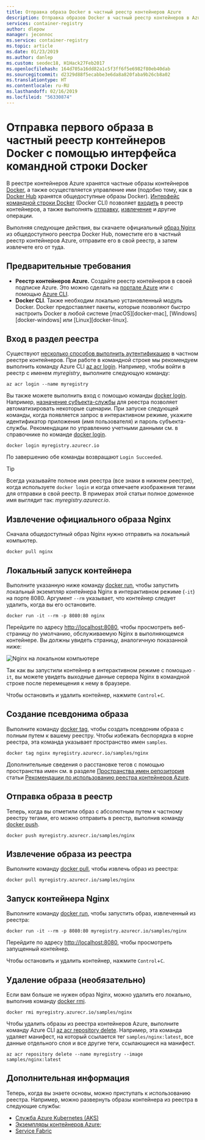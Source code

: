 ```yaml
---
title: Отправка образа Docker в частный реестр контейнеров Azure
description: Отправка образов Docker в частный реестр контейнеров в Azure и их получение с помощью интерфейса командной строки Docker
services: container-registry
author: dlepow
manager: jeconnoc
ms.service: container-registry
ms.topic: article
ms.date: 01/23/2019
ms.author: danlep
ms.custom: seodec18, H1Hack27Feb2017
ms.openlocfilehash: 164d705a16dd82a1c5f3ff6f5e6982f80eb40dab
ms.sourcegitcommit: d2329d88f5ecabbe3e6da8a820faba9b26cb8a02
ms.translationtype: HT
ms.contentlocale: ru-RU
ms.lasthandoff: 02/16/2019
ms.locfileid: "56330874"
---
```

# <a name="push-your-first-image-to-a-private-docker-container-registry-using-the-docker-cli"></a>Отправка первого образа в частный реестр контейнеров Docker с помощью интерфейса командной строки Docker

В реестре контейнеров Azure хранятся частные образы контейнеров [Docker](http://hub.docker.com), а также осуществляется управление ими (подобно тому, как в [Docker Hub](https://hub.docker.com/) хранятся общедоступные образы Docker). [Интерфейс командной строки Docker](https://docs.docker.com/engine/reference/commandline/cli/) (Docker CLI) позволяет [входить](https://docs.docker.com/engine/reference/commandline/login/) в реестр контейнеров, а также выполнять [отправку](https://docs.docker.com/engine/reference/commandline/push/), [извлечение](https://docs.docker.com/engine/reference/commandline/pull/) и другие операции.

Выполняя следующие действия, вы скачаете официальный [образ Nginx](https://store.docker.com/images/nginx) из общедоступного реестра Docker Hub, поместите его в частный реестр контейнеров Azure, отправите его в свой реестр, а затем извлечете его от туда.

## <a name="prerequisites"></a>Предварительные требования

* **Реестр контейнеров Azure.** Создайте реестр контейнеров в своей подписке Azure. Это можно сделать на [портале Azure](container-registry-get-started-portal.md) или с помощью [Azure CLI](container-registry-get-started-azure-cli.md).
* **Docker CLI**. Также необходим локально установленный модуль Docker. Docker предоставляет пакеты, которые позволяют быстро настроить Docker в любой системе [macOS][docker-mac], [Windows][docker-windows] или [Linux][docker-linux].

## <a name="log-in-to-a-registry"></a>Вход в раздел реестра

Существуют [несколько способов выполнить аутентификацию](container-registry-authentication.md) в частном реестре контейнеров. При работе в командной строке мы рекомендуем выполнить команду Azure CLI [az acr login](/cli/azure/acr?view=azure-cli-latest#az-acr-login). Например, чтобы войти в реестр с именем *myregistry*, выполните следующую команду:

```azurecli
az acr login --name myregistry
```

Вы также можете выполнить вход с помощью команды [docker login](https://docs.docker.com/engine/reference/commandline/login/). Например, [назначение субъекта-службы](container-registry-authentication.md#service-principal) для реестра позволяет автоматизировать некоторые сценарии. При запуске следующей команды, когда появляется запрос в интерактивном режиме, укажите идентификатор приложения (имя пользователя) и пароль субъекта-службы. Рекомендации по управлению учетными данными см. в справочнике по команде [docker login](https://docs.docker.com/engine/reference/commandline/login/).

```
docker login myregistry.azurecr.io
```

По завершению обе команды возвращают `Login Succeeded`.

> [!TIP]
> Всегда указывайте полное имя реестра (все знаки в нижнем реестре), когда используете `docker login` и когда отмечаете изображения тегами для отправки в свой реестр. В примерах этой статьи полное доменное имя выглядит так: *myregistry.azurecr.io*.

## <a name="pull-the-official-nginx-image"></a>Извлечение официального образа Nginx

Сначала общедоступный образ Nginx нужно отправить на локальный компьютер.

```
docker pull nginx
```

## <a name="run-the-container-locally"></a>Локальный запуск контейнера

Выполните указанную ниже команду [docker run](https://docs.docker.com/engine/reference/run/), чтобы запустить локальный экземпляр контейнера Nginx в интерактивном режиме (`-it`) на порте 8080. Аргумент `--rm` указывает, что контейнер следует удалить, когда вы его остановите.

```
docker run -it --rm -p 8080:80 nginx
```

Перейдите по адресу [http://localhost:8080](http://localhost:8080), чтобы просмотреть веб-страницу по умолчанию, обслуживаемую Nginx в выполняющемся контейнере. Вы должны увидеть страницу, аналогичную показанной ниже:

![Nginx на локальном компьютере](./media/container-registry-get-started-docker-cli/nginx.png)

Так как вы запустили контейнер в интерактивном режиме с помощью `-it`, вы можете увидеть выходные данные сервера Nginx в командной строке после перемещения к нему в браузере.

Чтобы остановить и удалить контейнер, нажмите `Control`+`C`.

## <a name="create-an-alias-of-the-image"></a>Создание псевдонима образа

Выполните команду [docker tag](https://docs.docker.com/engine/reference/commandline/tag/), чтобы создать псевдоним образа с полным путем к вашему реестру. Чтобы избежать беспорядка в корне реестра, эта команда указывает пространство имен `samples`.

```
docker tag nginx myregistry.azurecr.io/samples/nginx
```

Дополнительные сведения о расстановке тегов с помощью пространства имен см. в разделе [Пространства имен репозитория](container-registry-best-practices.md#repository-namespaces) статьи [Рекомендации по использованию реестра контейнеров Azure](container-registry-best-practices.md).

## <a name="push-the-image-to-your-registry"></a>Отправка образа в реестр

Теперь, когда вы отметили образ с абсолютным путем к частному реестру тегами, его можно отправить в реестр, выполнив команду [docker push](https://docs.docker.com/engine/reference/commandline/push/).

```
docker push myregistry.azurecr.io/samples/nginx
```

## <a name="pull-the-image-from-your-registry"></a>Извлечение образа из реестра

Выполните команду [docker pull](https://docs.docker.com/engine/reference/commandline/pull/), чтобы извлечь образ из реестра:

```
docker pull myregistry.azurecr.io/samples/nginx
```

## <a name="start-the-nginx-container"></a>Запуск контейнера Nginx

Выполните команду [docker run](https://docs.docker.com/engine/reference/run/), чтобы запустить образ, извлеченный из реестра:

```
docker run -it --rm -p 8080:80 myregistry.azurecr.io/samples/nginx
```

Перейдите по адресу [http://localhost:8080](http://localhost:8080), чтобы просмотреть запущенный контейнер.

Чтобы остановить и удалить контейнер, нажмите `Control`+`C`.

## <a name="remove-the-image-optional"></a>Удаление образа (необязательно)

Если вам больше не нужен образ Nginx, можно удалить его локально, выполнив команду [docker rmi](https://docs.docker.com/engine/reference/commandline/rmi/).

```
docker rmi myregistry.azurecr.io/samples/nginx
```

Чтобы удалить образы из реестра контейнеров Azure, выполните команду Azure CLI [az acr repository delete](/cli/azure/acr/repository#az-acr-repository-delete). Например, эта команда удаляет манифест, на который ссылается тег `samples/nginx:latest`, все данные отдельного слоя и все другие теги, ссылающиеся на манифест.

```azurecli
az acr repository delete --name myregistry --image samples/nginx:latest
```

## <a name="next-steps"></a>Дополнительная информация

Теперь, когда вы знаете основы, можно приступать к использованию реестра. Например, можно развернуть образы контейнера из реестра в следующие службы:

* [Служба Azure Kubernetes (AKS)](../aks/tutorial-kubernetes-prepare-app.md)
* [Экземпляры контейнеров Azure](../container-instances/container-instances-tutorial-prepare-app.md);
* [Service Fabric](../service-fabric/service-fabric-tutorial-create-container-images.md)
